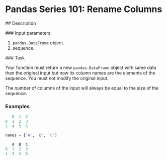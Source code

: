 # Pandas Series 101: Rename Columns

## Description

### Input parameters

1. `pandas.DataFrame` object.
2. sequence.

### Task

Your function must return a new `pandas.DataFrame` object with same data than the original input but now its column names are the elements of the sequence. You must not modify the original input.

The number of columns of the input will always be equal to the size of the sequence.

### Examples

```python
   0  1  2
0  1  2  3
1  4  5  6

names = ['A', 'B', 'C']
```

```python
   A  B  C
0  1  2  3
1  4  5  6
```
